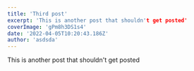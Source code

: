 ```yaml
---
title: 'Third post'
excerpt: 'This is another post that shouldn't get posted'
coverImage: 'gPm8h3DS1s4'
date: '2022-04-05T10:20:43.186Z'
author: 'asdsda'
---
```


This is another post that shouldn't get posted
  